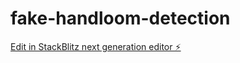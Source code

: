 # fake-handloom-detection

[Edit in StackBlitz next generation editor ⚡️](https://stackblitz.com/~/github.com/PranitaMohanty/fake-handloom-detection)
